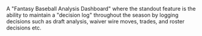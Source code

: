 A "Fantasy Baseball Analysis Dashboard" where the standout feature is the ability to maintain a "decision log" throughout the season by logging decisions such as draft analysis, waiver wire moves, trades, and roster decisions etc.
